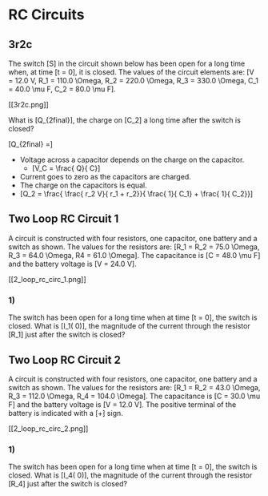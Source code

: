 # RC Circuits

## 3r2c
The switch \[S\] in the circuit shown below has been open 
for a long time when, at time \[t = 0\], it is closed. The 
values of the circuit elements are: \[V = 12.0 V, 
R_1 = 110.0 \Omega, R_2 = 220.0 \Omega, R_3 = 330.0 \Omega, 
C_1 = 40.0 \mu F, C_2 = 80.0 \mu F\].

[[3r2c.png]]

What is \[Q_{2final}\], the charge on \[C_2\] a long time after the switch is closed? 

\[Q_{2final} =\]

* Voltage across a capacitor depends on the charge on the capacitor.
  * \[V_C = \frac{ Q}{ C}\]
* Current goes to zero as the capacitors are charged.
* The charge on the capacitors is equal.
* \[Q_2 = \frac{ \frac{ r_2 V}{  r_1 + r_2}}{ \frac{ 1}{ C_1} + \frac{ 1}{ C_2}}\]


## Two Loop RC Circuit 1
A circuit is constructed with four resistors, 
one capacitor, one battery and a switch as shown. 
The values for the resistors are: 
\[R_1 = R_2 = 75.0 \Omega, R_3 = 64.0 \Omega, R4 = 61.0 \Omega\]. 
The capacitance is \[C = 48.0 \mu F\] and the 
battery voltage is \[V = 24.0 V\].

[[2_loop_rc_circ_1.png]]

### 1) 
The switch has been open for a long time when at time \[t = 0\], 
the switch is closed. What is \[I_1( 0)\], the magnitude of the 
current through the resistor \[R_1\] just after the switch is closed?


## Two Loop RC Circuit 2
A circuit is constructed with four resistors, one capacitor, 
one battery and a switch as shown. The values for the resistors 
are: \[R_1 = R_2 = 43.0 \Omega, R_3 = 112.0 \Omega, R_4 = 104.0 \Omega\]. 
The capacitance is \[C = 30.0 \mu F\] and the battery voltage is 
\[V = 12.0 V\]. The positive terminal of the battery is indicated 
with a \[+\] sign.

[[2_loop_rc_circ_2.png]]

### 1)
The switch has been open for a long time when at time \[t = 0\], 
the switch is closed. What is \[I_4( 0)\], the magnitude of the 
current through the resistor \[R_4\] just after the switch is closed?

